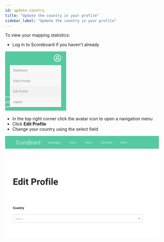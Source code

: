 ```yaml
---
id: update-country
title: "Update the country in your profile"
sidebar_label: "Update the country in your profile"
---
```


To view your mapping statistics:

- Log in to Scoreboard if you haven't already
  
![navigation menu](assets/img/nav-menu.png)

- In the top right corner click the avatar icon to open a navigation menu
- Click **Edit Profile**
- Change your country using the select field

![Edit profile](assets/img/edit-profile.png)
